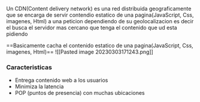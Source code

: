 Un CDN(Content delivery network) es una red distribuida geograficamente que se encarga de servir contendio estatico de una pagina(JavaScript, Css, imagenes, Html) a una peticion dependiendo de su geolocalizacion es decir el busca el servidor mas cercano que tenga el contenido que ud esta pidiendo

==Basicamente cacha el contenido estatico de una pagina(JavaScript, Css, imagenes, Html)==
![[Pasted image 20230303171243.png]]
### Caracteristicas
-   Entrega contenido web a los usuarios
-   Minimiza la latencia
-   POP (puntos de presencia) con muchas ubicaciones